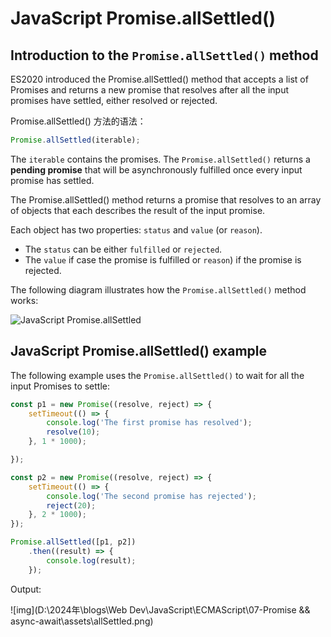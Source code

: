 # JavaScript Promise.allSettled()

## Introduction to the `Promise.allSettled()` method

ES2020 introduced the Promise.allSettled() method that accepts a list of Promises and returns a new promise that resolves after all the input promises have settled, either resolved or rejected.

Promise.allSettled() 方法的语法：

```js
Promise.allSettled(iterable);
```

The `iterable` contains the promises. The `Promise.allSettled()` returns a **pending promise** that will be asynchronously fulfilled once every input promise has settled.

The Promise.allSettled() method returns a promise that resolves to an array of objects that each describes the result of the input promise.

Each object has two properties: `status` and `value` (or `reason`).

- The `status` can be either `fulfilled` or `rejected`.
- The `value` if case the promise is fulfilled or `reason`) if the promise is rejected.

The following diagram illustrates how the `Promise.allSettled()` method works:

![JavaScript Promise.allSettled](https://www.javascripttutorial.net/wp-content/uploads/2022/02/JavaScript-Promise.allSettled.svg)

## JavaScript Promise.allSettled() example

The following example uses the `Promise.allSettled()` to wait for all the input Promises to settle:

```js
const p1 = new Promise((resolve, reject) => {
    setTimeout(() => {
        console.log('The first promise has resolved');
        resolve(10);
    }, 1 * 1000);

});

const p2 = new Promise((resolve, reject) => {
    setTimeout(() => {
        console.log('The second promise has rejected');
        reject(20);
    }, 2 * 1000);
});

Promise.allSettled([p1, p2])
    .then((result) => {
        console.log(result);
    });
```

Output:

![img](D:\2024年\blogs\Web Dev\JavaScript\ECMAScript\07-Promise && async-await\assets\allSettled.png)